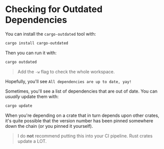 # Checking for Outdated Dependencies

You can install the `cargo-outdated` tool with:

```bash
cargo install cargo-outdated
```

Then you can run it with:

```bash
cargo outdated
```

> Add the `-w` flag to check the whole workspace.

Hopefully, you'll see `All dependencies are up to date, yay!`

Sometimes, you'll see a list of dependencies that are out of date. You can *usually* update them with:

```bash
cargo update
```

When you're depending on a crate that in turn depends upon other crates, it's quite possible that the version number has been pinned somewhere down the chain (or you pinned it yourself).

> I do **not** recommend putting this into your CI pipeline. Rust crates update a LOT.